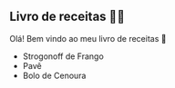 ## Livro de receitas :woman_cook:	

Olá! Bem vindo ao meu livro de receitas :wave:

- Strogonoff de Frango
- Pavê
- Bolo de Cenoura
